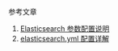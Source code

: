 参考文章

1. [Elasticsearch 参数配置说明](http://blog.itpub.net/28624388/viewspace-2138101/)
2. [elasticsearch.yml 配置详解](https://blog.csdn.net/qq_27512271/article/details/89647017)
